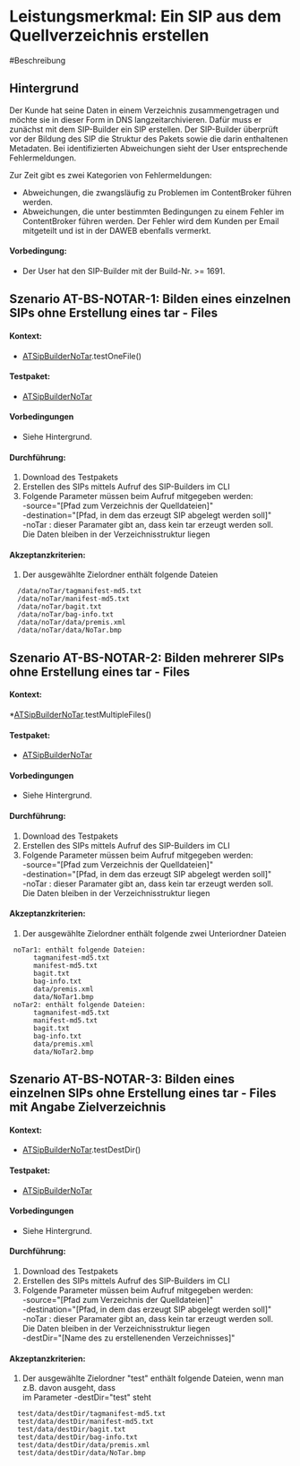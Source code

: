 # Leistungsmerkmal: Ein SIP aus dem Quellverzeichnis erstellen

#Beschreibung

## Hintergrund

Der Kunde hat seine Daten in einem Verzeichnis zusammengetragen und möchte sie in dieser Form in DNS langzeitarchivieren.
Dafür muss er zunächst mit dem SIP-Builder ein SIP erstellen.
Der SIP-Builder überprüft vor der Bildung des SIP die Struktur des Pakets sowie die darin enthaltenen Metadaten. Bei identifizierten Abweichungen sieht der User entsprechende Fehlermeldungen.

Zur Zeit gibt es zwei Kategorien von Fehlermeldungen:
* Abweichungen, die zwangsläufig zu Problemen im ContentBroker führen werden.
* Abweichungen, die unter bestimmten Bedingungen zu einem Fehler im ContentBroker führen werden. Der Fehler wird dem Kunden per Email mitgeteilt und ist in der DAWEB ebenfalls vermerkt.

#### Vorbedingung:

* Der User hat den SIP-Builder mit der Build-Nr. >= 1691.

## Szenario AT-BS-NOTAR-1: Bilden eines einzelnen SIPs ohne Erstellung eines tar - Files

#### Kontext:

* [ATSipBuilderNoTar](../test/java/de/uzk/hki/da/at/ATSipBuilderNoTar.java).testOneFile()

#### Testpaket:   

* [ATSipBuilderNoTar](../test/resources/at/ATSipBuilderNoTar/ATSipBuilderNoTarSingle)

#### Vorbedingungen

* Siehe Hintergrund.

#### Durchführung:

1. Download des Testpakets
1. Erstellen des SIPs mittels Aufruf des SIP-Builders im CLI
1. Folgende Parameter müssen beim Aufruf mitgegeben werden:  
	-source="[Pfad zum Verzeichnis der Quelldateien]"  
    -destination="[Pfad, in dem das erzeugt SIP abgelegt werden soll]"  
 	-noTar : dieser Paramater gibt an, dass kein tar erzeugt werden soll.  
 	         Die Daten bleiben in der Verzeichnisstruktur liegen 

#### Akzeptanzkriterien:

1. Der ausgewählte Zielordner enthält folgende Dateien
```  
  /data/noTar/tagmanifest-md5.txt   
  /data/noTar/manifest-md5.txt  
  /data/noTar/bagit.txt  
  /data/noTar/bag-info.txt  
  /data/noTar/data/premis.xml  
  /data/noTar/data/NoTar.bmp 
``` 

## Szenario AT-BS-NOTAR-2: Bilden mehrerer SIPs ohne Erstellung eines tar - Files

#### Kontext:

*[ATSipBuilderNoTar](../test/java/de/uzk/hki/da/at/ATSipBuilderNoTar.java).testMultipleFiles()

#### Testpaket:   

* [ATSipBuilderNoTar](../test/resources/at/ATSipBuilderNoTar/ATSipBuilderNoTarMultiple)

#### Vorbedingungen

* Siehe Hintergrund.

#### Durchführung:

1. Download des Testpakets
1. Erstellen des SIPs mittels Aufruf des SIP-Builders im CLI
1. Folgende Parameter müssen beim Aufruf mitgegeben werden:  
	-source="[Pfad zum Verzeichnis der Quelldateien]"  
    -destination="[Pfad, in dem das erzeugt SIP abgelegt werden soll]"  
 	-noTar : dieser Paramater gibt an, dass kein tar erzeugt werden soll.  
 	         Die Daten bleiben in der Verzeichnisstruktur liegen 

#### Akzeptanzkriterien:

1. Der ausgewählte Zielordner enthält folgende zwei Unteriordner Dateien  
```  
 noTar1: enthält folgende Dateien:   
      tagmanifest-md5.txt   
      manifest-md5.txt  
      bagit.txt  
      bag-info.txt  
      data/premis.xml  
      data/NoTar1.bmp    
 noTar2: enthält folgende Dateien:     
      tagmanifest-md5.txt   
      manifest-md5.txt  
      bagit.txt  
      bag-info.txt  
      data/premis.xml  
      data/NoTar2.bmp   
``` 

## Szenario AT-BS-NOTAR-3: Bilden eines einzelnen SIPs ohne Erstellung eines tar - Files mit Angabe Zielverzeichnis

#### Kontext:

* [ATSipBuilderNoTar](../test/java/de/uzk/hki/da/at/ATSipBuilderNoTar.java).testDestDir()

#### Testpaket:   

* [ATSipBuilderNoTar](../test/resources/at/ATSipBuilderNoTar/ATSipBuilderNoTarDestDir)

#### Vorbedingungen

* Siehe Hintergrund.

#### Durchführung:

1. Download des Testpakets
1. Erstellen des SIPs mittels Aufruf des SIP-Builders im CLI
1. Folgende Parameter müssen beim Aufruf mitgegeben werden:  
	-source="[Pfad zum Verzeichnis der Quelldateien]"  
    -destination="[Pfad, in dem das erzeugt SIP abgelegt werden soll]"  
 	-noTar : dieser Paramater gibt an, dass kein tar erzeugt werden soll.  
 	         Die Daten bleiben in der Verzeichnisstruktur liegen  
 	-destDir="[Name des zu erstellenenden Verzeichnisses]"

#### Akzeptanzkriterien:

1.  Der ausgewählte Zielordner "test" enthält folgende Dateien, wenn man z.B. davon ausgeht, dass  
    im Parameter -destDir="test" steht
```  
  test/data/destDir/tagmanifest-md5.txt   
  test/data/destDir/manifest-md5.txt  
  test/data/destDir/bagit.txt  
  test/data/destDir/bag-info.txt  
  test/data/destDir/data/premis.xml  
  test/data/destDir/data/NoTar.bmp 
``` 

